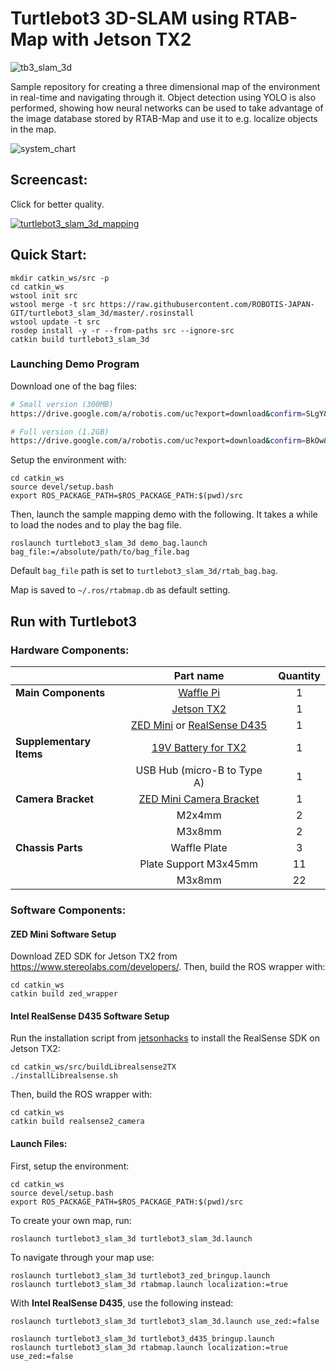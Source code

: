 # Turtlebot3 3D-SLAM using RTAB-Map with Jetson TX2

![tb3_slam_3d](https://user-images.githubusercontent.com/20625381/43825668-4e781b04-9b30-11e8-828e-3c572ff79b26.jpg)

Sample repository for creating a three dimensional map of the environment in real-time and navigating through it.
Object detection using YOLO is also performed, showing how neural networks can be used to take advantage of the image database stored by RTAB-Map and use it to e.g. localize objects in the map.

![system_chart](https://user-images.githubusercontent.com/20625381/45400779-10728100-b63d-11e8-8b66-60c1c3080269.png)

## Screencast:

Click for better quality.

[![turtlebot3_slam_3d_mapping](https://user-images.githubusercontent.com/20625381/49206744-58ac6e80-f3f6-11e8-895b-23a05ec03512.gif)](https://drive.google.com/open?id=11fpvLkPqPS2xIGGCNxgHxWuRkkYeu7e-)


## Quick Start:

```
mkdir catkin_ws/src -p
cd catkin_ws
wstool init src
wstool merge -t src https://raw.githubusercontent.com/ROBOTIS-JAPAN-GIT/turtlebot3_slam_3d/master/.rosinstall
wstool update -t src
rosdep install -y -r --from-paths src --ignore-src
catkin build turtlebot3_slam_3d
```


### Launching Demo Program

Download one of the bag files:
```sh
# Small version (300MB)
https://drive.google.com/a/robotis.com/uc?export=download&confirm=SLgY&id=1sfMhQV5ipJm0ghrvQ8HpOw2tTr179aiP

# Full version (1.2GB)
https://drive.google.com/a/robotis.com/uc?export=download&confirm=BkOw&id=1BUQdcuxshEC-W6O9Jkel6sUP9-FxkLca
```

Setup the environment with:
```
cd catkin_ws
source devel/setup.bash
export ROS_PACKAGE_PATH=$ROS_PACKAGE_PATH:$(pwd)/src
```

Then, launch the sample mapping demo with the following. It takes a while to load the nodes and to play the bag file.
```
roslaunch turtlebot3_slam_3d demo_bag.launch bag_file:=/absolute/path/to/bag_file.bag
```

Default `bag_file` path is set to `turtlebot3_slam_3d/rtab_bag.bag`.

Map is saved to `~/.ros/rtabmap.db` as default setting.


## Run with Turtlebot3

### Hardware Components:

| | Part name | Quantity |
|:---|:---:|:---:|
| **Main Components** | [Waffle Pi](http://www.robotis.us/turtlebot-3-waffle-pi/) | 1 |
| | [Jetson TX2](https://developer.nvidia.com/embedded/buy/jetson-tx2-devkit) | 1 |
| | [ZED Mini](https://www.stereolabs.com/zed-mini/) or [RealSense D435](https://simplecore.intel.com/realsensehub/wp-content/uploads/sites/63/D435_Series_ProductBrief_010718.pdf) | 1 |
| **Supplementary Items** | [19V Battery for TX2](https://direct.sanwa.co.jp/contents/torisetsu/700-BTL017BK_m.pdf) | 1 |
| | USB Hub (micro-B to Type A) | 1 |
| **Camera Bracket** | [ZED Mini Camera Bracket](https://github.com/ROBOTIS-JAPAN-GIT/turtlebot3_slam_3d/blob/master/meshes/waffle_deep_zed_mini_stand.stl) | 1 |
| | M2x4mm | 2 |
| | M3x8mm | 2 |
| **Chassis Parts** | Waffle Plate | 3 |
| | Plate Support M3x45mm | 11 |
| | M3x8mm | 22 |

### Software Components:

#### ZED Mini Software Setup
Download ZED SDK for Jetson TX2 from https://www.stereolabs.com/developers/.
Then, build the ROS wrapper with:
```
cd catkin_ws
catkin build zed_wrapper
```

#### Intel RealSense D435 Software Setup
Run the installation script from [jetsonhacks](https://github.com/jetsonhacks/buildLibrealsense2TX) to install the RealSense SDK on Jetson TX2:
```
cd catkin_ws/src/buildLibrealsense2TX
./installLibrealsense.sh 
```
Then, build the ROS wrapper with:
```
cd catkin_ws
catkin build realsense2_camera
```

#### Launch Files:

First, setup the environment:
```
cd catkin_ws
source devel/setup.bash
export ROS_PACKAGE_PATH=$ROS_PACKAGE_PATH:$(pwd)/src
```

To create your own map, run:
```
roslaunch turtlebot3_slam_3d turtlebot3_slam_3d.launch
```

To navigate through your map use:
```
roslaunch turtlebot3_slam_3d turtlebot3_zed_bringup.launch
roslaunch turtlebot3_slam_3d rtabmap.launch localization:=true
```

With **Intel RealSense D435**, use the following instead:
```
roslaunch turtlebot3_slam_3d turtlebot3_slam_3d.launch use_zed:=false
```
```
roslaunch turtlebot3_slam_3d turtlebot3_d435_bringup.launch
roslaunch turtlebot3_slam_3d rtabmap.launch localization:=true use_zed:=false
```
